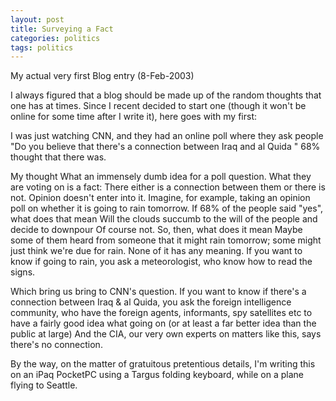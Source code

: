 ```yaml
---
layout: post
title: Surveying a Fact
categories: politics
tags: politics
---
```

My actual very first Blog entry (8-Feb-2003)

I always figured that a blog should be made up of the random thoughts that one has at times.  Since I recent decided to start one (though it won't be online for some time after I write it), here goes with my first:

I was just watching CNN, and they had an online poll where they ask people "Do you believe that there's a connection between Iraq and al Quida "  68% thought that there was.

My thought   What an immensely dumb idea for a poll question.  What they are voting on is a fact:  There either is a connection between them or there is not.  Opinion doesn't enter into it.  Imagine, for example, taking an opinion poll on whether it is going to rain tomorrow.  If 68% of the people said "yes", what does that mean   Will the clouds succumb to the will of the people and decide to downpour   Of course not.  So, then, what does it mean  Maybe some of them heard from someone that it might rain tomorrow; some might just think we're due for rain.  None of it has any meaning.  If you want to know if going to rain, you ask a meteorologist, who know how to read the signs. 

Which bring us bring to CNN's question.  If you want to know if there's a connection between Iraq &amp; al Quida, you ask the foreign intelligence community, who have the foreign agents, informants, spy satellites etc to have a fairly good idea what going on (or at least a far better idea than the public at large) And the CIA, our very own experts on matters like this, says there's no connection.

By the way, on the matter of gratuitous pretentious details, I'm writing this on an iPaq PocketPC using a Targus folding keyboard, while on a plane flying to Seattle.
